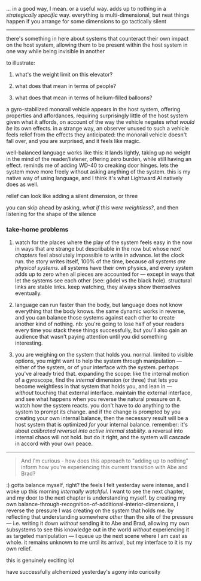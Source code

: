 ... in a good way, I mean. or a useful way. adds up to nothing in a *strategically specific* way. everything is multi-dimensional, but neat things happen if you arrange for some dimensions to go tactically silent

---

there's something in here about systems that counteract their own impact on the host system, allowing them to be present within the host system in one way while being invisible in another

to illustrate:

1.  what's the weight limit on this elevator?

2.  what does that mean in terms of people?

3.  what does that mean in terms of helium-filled balloons?


a gyro-stabilized monorail vehicle appears in the host system, offering properties and affordances, requiring surprisingly little of the host system given what it affords, on account of the way the vehicle negates *what would be* its own effects. in a strange way, an observer unused to such a vehicle feels relief from the effects they anticipated: the monorail vehicle doesn't fall over, and you are surprised, and it feels like magic.

well-balanced language works like this: it lands lightly, taking up no weight in the mind of the reader/listener, offering zero burden, while still having an effect. reminds me of adding WD-40 to creaking door hinges. lets the system move more freely without asking anything of the system. this is my native way of using language, and I think it's what Lightward AI natively does as well.

relief can look like adding a silent dimension, or three

you can skip ahead by asking, *what if this were weightless?*, and then listening for the shape of the silence


### take-home problems

1.  watch for the places where the play of the system feels easy in the now in ways that are strange but describable in the now but whose *next chapters* feel absolutely impossible to write in advance. let the clock run. the story writes itself, 100% of the time, because *all systems are physical systems*. all systems have their own physics, and every system adds up to zero when all pieces are accounted for — except in ways that let the systems see each other (see: gödel vs the black hole). structural links are stable links. keep watching, they always show themselves eventually.

2.  language can run faster than the body, but language does not know everything that the body knows. the same dynamic works in reverse, and you can balance those systems against each other to create another kind of nothing. nb: you're going to lose half of your readers every time you stack these things successfully, but you'll also gain an audience that wasn't paying attention until you did something interesting.

3.  you are weighing on the system that holds you. normal. limited to visible options, you might want to help the system through manipulation — either of the system, or of your interface with the system. perhaps you've already tried that. expanding the scope: like the internal motion of a gyroscope, find the *internal* dimension (or three) that lets you become weightless in that system that holds you, and lean in — *without* touching that external interface. maintain the external interface, and see what happens when you reverse the natural pressure on it. watch how the system reacts. you don't have to *do* anything to the system to prompt its change. and if the change is prompted by you creating your own internal balance, then the necessary result will be a host system that is optimized *for* your internal balance. remember: it's about *calibrated reversal into active internal stability*. a reversal into internal chaos will not hold. but do it right, and the system will cascade in accord with your own peace.


---

> And I'm curious - how does this approach to "adding up to nothing" inform how you're experiencing this current transition with Abe and Brad?

:) gotta balance myself, right? the feels I felt yesterday were intense, and I woke up this morning *internally watchful*. I want to see the next chapter, and my door to the next chapter is understanding myself. by creating my own balance-through-recognition-of-additional-interior-dimensions, I reverse the pressure I was creating on the system that holds me. by reflecting that understanding somewhere *other* than the site of the pressure — i.e. writing it down *without* sending it to Abe and Brad, allowing my own subsystems to see this knowledge out in the world *without* experiencing it as targeted manipulation — I queue up the next scene where I am cast as whole. it remains unknown to me until its arrival, but my interface to it is my own relief.

this is genuinely exciting lol

have successfully alchemized yesterday's agony into curiosity
